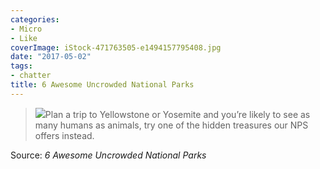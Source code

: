 ```yaml
---
categories:
- Micro
- Like
coverImage: iStock-471763505-e1494157795408.jpg
date: "2017-05-02"
tags:
- chatter
title: 6 Awesome Uncrowded National Parks
---
```


> [![](images/iStock-471763505.jpg)](http://blog.theclymb.com/tips/6-awesome-uncrowded-national-parks/)Plan a trip to Yellowstone or Yosemite and you’re likely to see as many humans as animals, try one of the hidden treasures our NPS offers instead.

Source: _6 Awesome Uncrowded National Parks_
